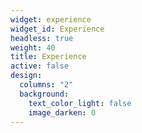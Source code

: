```yaml
---
widget: experience
widget_id: Experience
headless: true
weight: 40
title: Experience
active: false
design:
  columns: "2"
  background:
    text_color_light: false
    image_darken: 0
---
```

